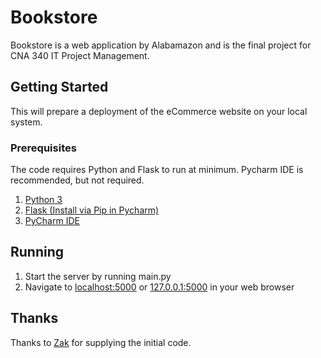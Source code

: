 # Bookstore
Bookstore is a web application by Alabamazon and is the final project for CNA 340 IT Project Management.
  
## Getting Started ##
This will prepare a deployment of the eCommerce website on your local system.

### Prerequisites
The code requires Python and Flask to run at minimum. Pycharm IDE is recommended, but not required.
1. [Python 3](https://www.python.org/downloads/)
2. [Flask (Install via Pip in Pycharm)](https://rtc.instructure.com/courses/1755810/assignments/15651217?module_item_id=35510850)
3. [PyCharm IDE](https://www.jetbrains.com/pycharm/download/#section=windows)

## Running ##
1. Start the server by running main.py
2. Navigate to [localhost:5000](http://localhost:5000) or [127.0.0.1:5000](http://127.0.0.1:5000) in your web browser

## Thanks
Thanks to [Zak](https://github.com/RTCedu) for supplying the initial code.
